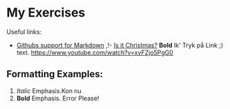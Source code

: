 # My Exercises
Useful links:
- [Githubs support for
Markdown](https://docs.github.com/en/get-started/writing-on-github/getting-started-with-writing-and-formatting-on-github/basic-writing-and-formatting-syntax) ,!- [Is it Christmas?](https://isitchristmas.com)
**Bold** Ik' Tryk på Link ;) text.
https://www.youtube.com/watch?v=xvFZjo5PgG0
## Formatting Examples:
1. *Italic* Emphasis.Kon nu
2. **Bold** Emphasis.
Error Please!
